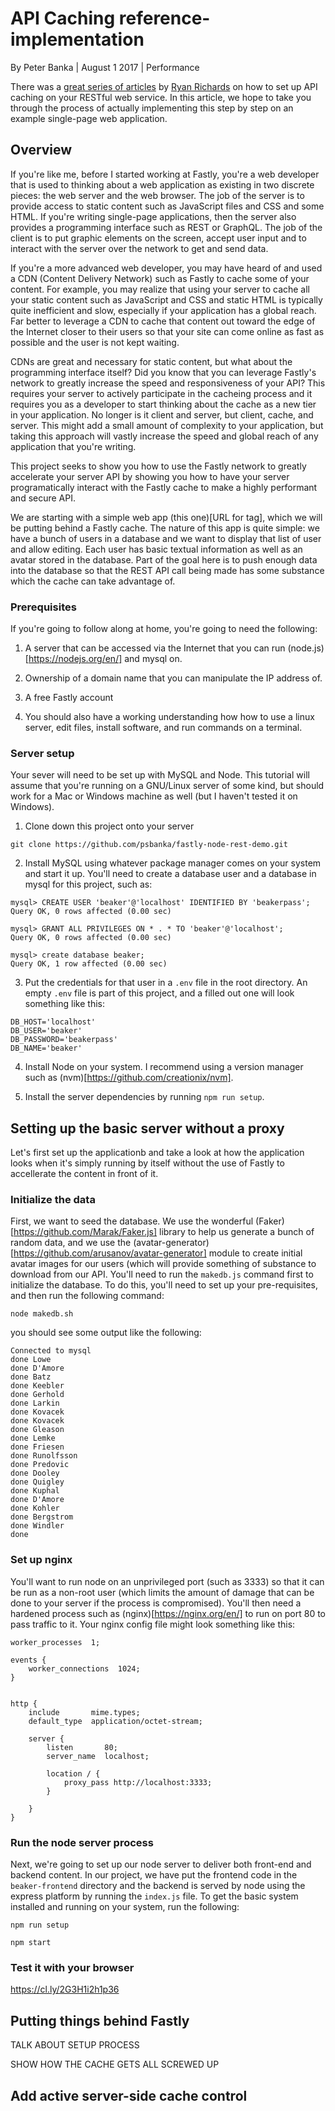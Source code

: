
# API Caching reference-implementation

By Peter Banka | August 1 2017 | Performance

There was a [great series of articles](https://www.fastly.com/blog/api-caching-part-iii) by
[Ryan Richards](https://www.fastly.com/blog/ryan-richards) on how to set up API caching on your
RESTful web service. In this article, we hope to take you through the process of actually implementing
this step by step on an example single-page web application.

## Overview

If you're like me, before I started working at Fastly, you're a web developer
that is used to thinking about a web application as existing in two discrete
pieces: the web server and the web browser. The job of the server is to provide
access to static content such as JavaScript files and CSS and some HTML. If you're
writing single-page applications, then the server also provides a programming interface
such as REST or GraphQL. The job of the client is to put graphic elements on the screen,
accept user input and to interact with the server over the network to get and send data.

If you're a more advanced web developer, you may have heard of and used a CDN (Content
Delivery Network) such as Fastly to cache some of your content. For example, you may realize
that using your server to cache all your static content such as JavaScript and CSS and static
HTML is typically quite inefficient and slow, especially if your application has a global
reach. Far better to leverage a CDN to cache that content out toward the edge of the Internet
closer to their users so that your site can come online as fast as possible and the user
is not kept waiting.

CDNs are great and necessary for static content, but what about the programming interface itself?
Did you know that you can leverage Fastly's network to greatly increase the speed and responsiveness
of your API? This requires your server to actively participate in the cacheing process and it
requires you as a developer to start thinking about the cache as a new tier in your application.
No longer is it client and server, but client, cache, and server. This might add a small amount
of complexity to your application, but taking this approach will vastly increase the speed and
global reach of any application that you're writing.

This project seeks to show you how to use the Fastly network to greatly accelerate your server API
by showing you how to have your server programatically interact with the Fastly cache to make a
highly performant and secure API.

We are starting with a simple web app (this one)[URL for tag], which we will be putting behind a Fastly
cache. The nature of this app is quite simple: we have a bunch of users in a database and we want to display
that list of user and allow editing. Each user has basic textual information as well as an avatar stored in
the database. Part of the goal here is to push enough data into the database so that the REST API call being
made has some substance which the cache can take advantage of.

### Prerequisites

If you're going to follow along at home, you're going to need the following:

1. A server that can be accessed via the Internet that you can run
   (node.js)[https://nodejs.org/en/] and mysql on.

1. Ownership of a domain name that you can manipulate the IP address of.

1. A free Fastly account

1. You should also have a working understanding how how to use a linux server,
   edit files, install software, and run commands on a terminal.

### Server setup

Your sever will need to be set up with MySQL and Node. This tutorial will
assume that you're running on a GNU/Linux server of some kind, but should work
for a Mac or Windows machine as well (but I haven't tested it on Windows). 

1. Clone down this project onto your server

`git clone https://github.com/psbanka/fastly-node-rest-demo.git`

2. Install MySQL using whatever package manager comes on your system and start it up.
You'll need to create a database user and a database in mysql for this project, such
as:

```
mysql> CREATE USER 'beaker'@'localhost' IDENTIFIED BY 'beakerpass';
Query OK, 0 rows affected (0.00 sec)

mysql> GRANT ALL PRIVILEGES ON * . * TO 'beaker'@'localhost';
Query OK, 0 rows affected (0.00 sec)

mysql> create database beaker;
Query OK, 1 row affected (0.00 sec)
```

3. Put the credentials for that user in a `.env` file in the root directory. An empty `.env` file
is part of this project, and a filled out one will look something like this:

```
DB_HOST='localhost'
DB_USER='beaker'
DB_PASSWORD='beakerpass'
DB_NAME='beaker'
```

4. Install Node on your system. I recommend using a version manager such as
(nvm)[https://github.com/creationix/nvm].

5. Install the server dependencies by running `npm run setup`.


## Setting up the basic server without a proxy

Let's first set up the applicationb and take a look at how the application
looks when it's simply running by itself without the use of Fastly to
accellerate the content in front of it.

### Initialize the data

First, we want to seed the database. We use the wonderful (Faker)[https://github.com/Marak/Faker.js] 
library to help us generate a bunch of random data, and we use the (avatar-generator)[https://github.com/arusanov/avatar-generator]
module to create initial avatar images for our users (which will provide something of substance to download
from our API. You'll need to run the `makedb.js` command first to initialize the database. To do this, you'll need to
set up your pre-requisites, and then run the following command:

```
node makedb.sh
```
you should see some output like the following:

```
Connected to mysql
done Lowe
done D'Amore
done Batz
done Keebler
done Gerhold
done Larkin
done Kovacek
done Kovacek
done Gleason
done Lemke
done Friesen
done Runolfsson
done Predovic
done Dooley
done Quigley
done Kuphal
done D'Amore
done Kohler
done Bergstrom
done Windler
done
```

### Set up nginx

You'll want to run node on an unprivileged port (such as 3333) so that it can
be run as a non-root user (which limits the amount of damage that can be done
to your server if the process is compromised). You'll then need a hardened process
such as (nginx)[https://nginx.org/en/] to run on port 80 to pass traffic to it. Your
nginx config file might look something like this:

```
worker_processes  1;

events {
    worker_connections  1024;
}


http {
    include       mime.types;
    default_type  application/octet-stream;

    server {
        listen       80;
        server_name  localhost;

        location / {
            proxy_pass http://localhost:3333;
        }

    }
}
```

### Run the node server process
 
Next, we're going to set up our node server to deliver both front-end and
backend content. In our project, we have put the frontend code in the
`beaker-frontend` directory and the backend is served by node using the express
platform by running the `index.js` file. To get the basic system installed and
running on your system, run the following:

`npm run setup`

`npm start`

### Test it with your browser

https://cl.ly/2G3H1i2h1p36

## Putting things behind Fastly

TALK ABOUT SETUP PROCESS

SHOW HOW THE CACHE GETS ALL SCREWED UP

## Add active server-side cache control
